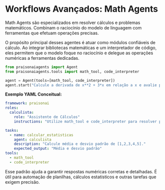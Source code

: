 # Workflows Avançados: Math Agents

Math Agents são especializados em resolver cálculos e problemas matemáticos. Combinam o raciocínio do modelo de linguagem com ferramentas que efetuam operações precisas.

O propósito principal desses agentes é atuar como módulos confiáveis de cálculo. Ao integrar bibliotecas matemáticas e um interpretador de código, eles permitem que o modelo foque no raciocínio e delegue as operações numéricas a ferramentas dedicadas.

```python
from praisonaiagents import Agent
from praisonaiagents.tools import math_tool, code_interpreter

agent = Agent(tools=[math_tool, code_interpreter])
agent.start("Calcule a derivada de x**2 + 3*x em relação a x e avalie para x=2")
```

**Exemplo YAML Conceitual:**
```yaml
framework: praisonai
roles:
  calculista:
    role: "Assistente de Cálculos"
    instructions: "Utilize math_tool e code_interpreter para resolver problemas numéricos."

tasks:
  - name: calcular_estatisticas
    agent: calculista
    description: "Calcule média e desvio padrão de [1,2,3,4,5]."
    expected_output: "Média e desvio padrão"
tools:
  - math_tool
  - code_interpreter
```

Esse padrão ajuda a garantir respostas numéricas corretas e detalhadas. É útil para automação de planilhas, cálculos estatísticos e outras tarefas que exigem precisão.
